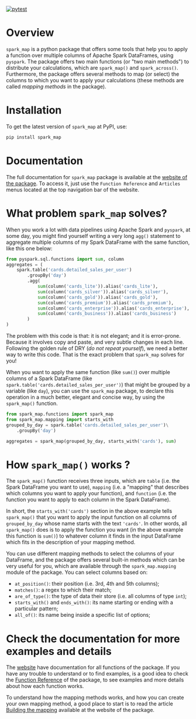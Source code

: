 

<!-- badges: start -->
[![pytest](https://github.com/pedropark99/spark_map/actions/workflows/pytest.yml/badge.svg)](https://github.com/pedropark99/spark_map/actions/workflows/pytest.yml)
<!-- badges: end -->

# Overview

`spark_map` is a python package that offers some tools that help you to apply a function over multiple columns of Apache Spark DataFrames, using `pyspark`. The package offers two main functions (or "two main methods") to distribute your calculations, which are `spark_map()` and `spark_across()`. Furthermore, the package offers several methods to map (or select) the columns to which you want to apply your calculations (these methods are called *mapping methods* in the package).

# Installation

To get the latest version of `spark_map` at PyPI, use:

```bash
pip install spark_map
```

# Documentation

The full documentation for `spark_map` package is available at the [website of the package](https://pedropark99.github.io/spark_map/). To access it, just use the `Function Reference` and `Articles` menus located at the top navigation bar of the website.



# What problem `spark_map` solves?

When you work a lot with data pipelines using Apache Spark and `pyspark`, at some day, you might find yourself writing a very long `agg()` statement to aggregate multiple columns of my Spark DataFrame with the same function, like this one below:

```python
from pyspark.sql.functions import sum, column
aggregates = (
    spark.table('cards.detailed_sales_per_user')
        .groupBy('day')
        .agg(
            sum(column('cards_lite')).alias('cards_lite'),
            sum(column('cards_silver')).alias('cards_silver'),
            sum(column('cards_gold')).alias('cards_gold'),
            sum(column('cards_premium')).alias('cards_premium'),
            sum(column('cards_enterprise')).alias('cards_enterprise'),
            sum(column('cards_business')).alias('cards_business')
        )
)
```
The problem with this code is that: it is not elegant; and it is error-prone. Because it involves copy and paste, and very subtle changes in each line. Following the golden rule of DRY (*do not repeat yourself*), we need a better way to write this code. That is the exact problem that `spark_map` solves for you!

When you want to apply the same function (like `sum()`) over multiple columns of a Spark DataFrame (like `spark.table('cards.detailed_sales_per_user')`) that might be grouped by a variable (like `day`), you can use the `spark_map` package, to declare this operation in a much better, elegant and concise way, by using the `spark_map()` function.

```python
from spark_map.functions import spark_map
from spark_map.mapping import starts_with
grouped_by_day = spark.table('cards.detailed_sales_per_user')\
    .groupBy('day')

aggregates = spark_map(grouped_by_day, starts_with('cards'), sum)
```

# How `spark_map()` works ?

The `spark_map()` function receives three inputs, which are `table` (i.e. the Spark DataFrame you want to use), `mapping` (i.e. a "mapping" that describes which columns you want to apply your function), and `function` (i.e. the function you want to apply to each column in the Spark DataFrame).

In short, the `starts_with('cards')` section in the above example tells `spark_map()` that you want to apply the input function on all columns of `grouped_by_day` whose name starts with the text `'cards'`. In other words, all `spark_map()` does is to apply the function you want (in the above example this function is `sum()`) to whatever column it finds in the input DataFrame which fits in the description of your mapping method.

You can use different mapping methods to select the columns of your DataFrame, and the package offers several built-in methods which can be very useful for you, which are available through the `spark_map.mapping` module of the package. You can select columns based on:

- `at_position()`: their position (i.e. 3rd, 4th and 5th columns);
- `matches()`: a regex to which their match;
- `are_of_type()`: the type of data their store (i.e. all columns of type `int`);
- `starts_with()` and `ends_with()`: its name starting or ending with a particular pattern;
- `all_of()`: its name being inside a specific list of options;

# Check the documentation for more examples and details

The [website](https://pedropark99.github.io/spark_map) have documentation for all functions of the package. If you have any trouble to understand or to find examples, is a good idea to check the [Function Reference](https://pedropark99.github.io/spark_map/reference-en.html) of the package, to see examples and more details about how each function works.

To understand how the mapping methods works, and how you can create your own mapping method, a good place to start is to read the article [Building the mapping](https://pedropark99.github.io/spark_map/english/articles/building-mapping.html) available at the website of the package.
